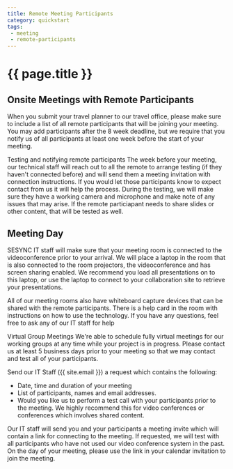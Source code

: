 ```yaml
---
title: Remote Meeting Participants
category: quickstart
tags: 
 - meeting
 - remote-participants
---
```


# {{ page.title }}

## Onsite Meetings with Remote Participants

When you submit your travel planner to our travel office, please make sure to include a list of all remote participants that will be joining your meeting. You may add participants after the 8 week deadline, but we require that you notify us of all participants at least one week before the start of your meeting.

Testing and notifying remote participants
The week before your meeting, our technical staff will reach out to all the remote to arrange testing (if they haven't connected before) and will send them a meeting invitation with connection instructions. If you would let those participants know to expect contact from us it will help the process. During the testing, we will make sure they have a working camera and microphone and make note of any issues that may arise. If the remote particiapant needs to share slides or other content, that will be tested as well.

## Meeting Day

SESYNC IT staff will make sure that your meeting room is connected to the videoconference prior to your arrival. We will place a laptop in the room that is also connected to the room projectors, the videoconference and has screen sharing enabled. We recommend you load all presentations on to this laptop, or use the laptop to connect to your collaboration site to retrieve your presentations.

All of our meeting rooms also have whiteboard capture devices that can be shared with the remote participants. There is a help card in the room with instructions on how to use the technology. If you have any questions, feel free to ask any of our IT staff for help

Virtual Group Meetings
We're able to schedule fully virtual meetings for our working groups at any time while your project is in progress. Please contact us at least 5 business days prior to your meeting so that we may contact and test all of your participants.

Send our IT Staff ({{ site.email }}) a request which contains the following:

- Date, time and duration of your meeting
- List of participants, names and email addresses.
- Would you like us to perform a test call with your participants prior to the meeting. We highly recommend this for video conferences or conferences which involves shared content.

Our IT staff will send you and your participants a meeting invite which will contain a link for connecting to the meeting.
If requested, we will test with all participants who have not used our video conference system in the past. 
On the day of your meeting, please use the link in your calendar invitation to join the meeting.
